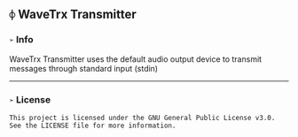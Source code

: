 ## `⌽` WaveTrx Transmitter

### `➢` Info
WaveTrx Transmitter uses the default audio output device to transmit messages through standard input (stdin)

___
### `➢` License
```
This project is licensed under the GNU General Public License v3.0.
See the LICENSE file for more information.
```